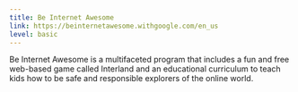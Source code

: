 ```yaml
---
title: Be Internet Awesome
link: https://beinternetawesome.withgoogle.com/en_us
level: basic
---
```

Be Internet Awesome is a multifaceted program that includes a fun and free web-based game called Interland and an educational curriculum to teach kids how to be safe and responsible explorers of the online world.
